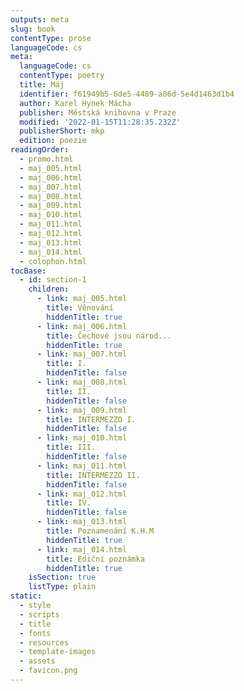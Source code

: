```yaml
---
outputs: meta
slug: book
contentType: prose
languageCode: cs
meta:
  languageCode: cs
  contentType: poetry
  title: Máj
  identifier: f61949b5-6de5-4489-a86d-5e4d1463d1b4
  author: Karel Hynek Mácha
  publisher: Městská knihovna v Praze
  modified: '2022-01-15T11:28:35.232Z'
  publisherShort: mkp
  edition: poezie
readingOrder:
  - promo.html
  - maj_005.html
  - maj_006.html
  - maj_007.html
  - maj_008.html
  - maj_009.html
  - maj_010.html
  - maj_011.html
  - maj_012.html
  - maj_013.html
  - maj_014.html
  - colophon.html
tocBase:
  - id: section-1
    children:
      - link: maj_005.html
        title: Věnování
        hiddenTitle: true
      - link: maj_006.html
        title: Čechové jsou národ...
        hiddenTitle: true
      - link: maj_007.html
        title: I.
        hiddenTitle: false
      - link: maj_008.html
        title: II.
        hiddenTitle: false
      - link: maj_009.html
        title: INTERMEZZO I.
        hiddenTitle: false
      - link: maj_010.html
        title: III.
        hiddenTitle: false
      - link: maj_011.html
        title: INTERMEZZO II.
        hiddenTitle: false
      - link: maj_012.html
        title: IV.
        hiddenTitle: false
      - link: maj_013.html
        title: Poznamenání K.H.M
        hiddenTitle: true
      - link: maj_014.html
        title: Ediční poznámka
        hiddenTitle: true
    isSection: true
    listType: plain
static:
  - style
  - scripts
  - title
  - fonts
  - resources
  - template-images
  - assets
  - favicon.png
---
```

